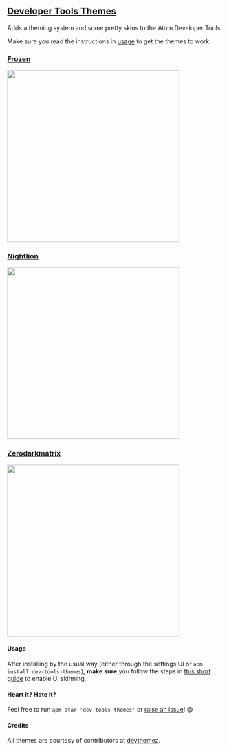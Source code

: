 ## [Developer Tools Themes](https://atom.io/packages/dev-tools-themes)

Adds a theming system and some pretty skins to the Atom Developer Tools.

Make sure you read the instructions in [usage](#usage) to get the themes to work.

### [Frozen](https://github.com/FelipeMartinin/frozen)
<img src="https://github.com/travs/dev-tools-themes/assets/frozen.png" width=400>

### [Nightlion](https://github.com/mit686/chrome-devtools-nightlion-theme)
<img src="https://github.com/travs/dev-tools-themes/assets/nightlion.png" width=400>

### [Zerodarkmatrix](https://github.com/mauricecruz/chrome-devtools-zerodarkmatrix-theme)
<img src="https://github.com/travs/dev-tools-themes/assets/zerodarkmatrix.png" width=400>

#### <a name="usage"></a>Usage

After installing by the usual way (either through the settings UI or `apm install dev-tools-themes`), **make sure** you follow the steps in [this short guide](https://github.com/travs/dev-tools-themes/assets/ui-instructions.md) to enable UI skinning.

#### Heart it? Hate it?
Feel free to run `apm star 'dev-tools-themes'` or [raise an issue](https://github.com/travs/dev-tools-themes/issues/new)! :smile:

#### Credits

All themes are courtesy of contributors at [devthemez](http://devthemez.com/themes/chrome-developer-tools).
